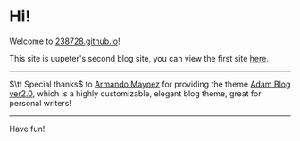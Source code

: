 # Hi!

Welcome to [238728.github.io](https://238728.github.io)!

This site is uupeter's second blog site, you can view the first site [here](https://peteruu-bbmq.blog.luogu.org/).

--------------
$\tt Special thanks$ to [Armando Maynez](https://github.com/amaynez) for providing the theme [Adam Blog ver2.0](http://jekyllthemes.org/themes/adam-blog-2/), which is a highly customizable, elegant blog theme, great for personal writers!

--------------

Have fun!
